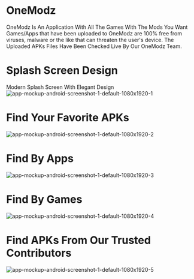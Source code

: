 # OneModz
OneModz Is An Application With All The Games With The Mods You Want
Games/Apps that have been uploaded to OneModz are 100% free from viruses, malware or the like that can threaten the user's device.
The Uploaded APKs Files Have Been Checked Live By Our OneModz Team.

# Splash Screen Design
Modern Splash Screen With Elegant Design
![app-mockup-android-screenshot-1-default-1080x1920-1](https://user-images.githubusercontent.com/107134739/173307179-040606e3-7e63-4af3-9220-e72684ea36f2.png)
# Find Your Favorite APKs
![app-mockup-android-screenshot-1-default-1080x1920-2](https://user-images.githubusercontent.com/107134739/173307448-a10c0705-ecf5-4e0c-b43f-bfbfcaa2d990.png)
# Find By Apps
![app-mockup-android-screenshot-1-default-1080x1920-3](https://user-images.githubusercontent.com/107134739/173307644-99f2334b-7bf1-4854-938a-84eb07d08ba2.png)
# Find By Games
![app-mockup-android-screenshot-1-default-1080x1920-4](https://user-images.githubusercontent.com/107134739/173307730-7c91c35e-96c5-4f02-b432-e6f0e83781ee.png)
# Find APKs From Our Trusted Contributors
![app-mockup-android-screenshot-1-default-1080x1920-5](https://user-images.githubusercontent.com/107134739/173308445-f639992e-a986-4d87-83db-f72545c92494.png)
